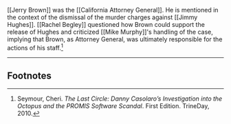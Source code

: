[[Jerry Brown]] was the [[California Attorney General]]. He is mentioned in the context of the dismissal of the murder charges against [[Jimmy Hughes]]. [[Rachel Begley]] questioned how Brown could support the release of Hughes and criticized [[Mike Murphy]]'s handling of the case, implying that Brown, as Attorney General, was ultimately responsible for the actions of his staff.[^1]

---
## Footnotes

[^1]: Seymour, Cheri. *The Last Circle: Danny Casolaro’s Investigation into the Octopus and the PROMIS Software Scandal*. First Edition. TrineDay, 2010.